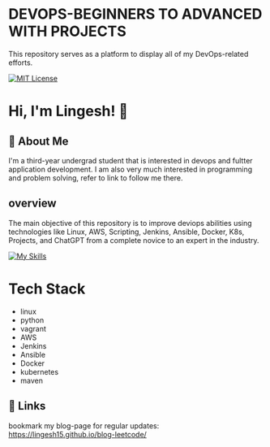 # DEVOPS-BEGINNERS TO ADVANCED WITH PROJECTS

This repository serves as a platform to display all of my DevOps-related efforts.





[![MIT License](https://img.shields.io/badge/License-MIT-green.svg)](https://choosealicense.com/licenses/mit/)



# Hi, I'm Lingesh! 👋


## 🚀 About Me
I'm a third-year undergrad student that is interested in devops and fultter application development. I am also very much interested in programming and problem solving, refer to link to follow me there.


## overview

The main objective of this repository is to improve deviops abilities using technologies like Linux, AWS, Scripting, Jenkins, Ansible, Docker, K8s, Projects, and ChatGPT from a complete novice to an expert in the industry.


[![My Skills](https://skills.thijs.gg/icons?i=java,docker,kubernetes,aws,jenkins,ansible,linux,maven,python&theme=light)](https://skills.thijs.gg)
# Tech Stack
- linux
- python
- vagrant
- AWS
- Jenkins
- Ansible
- Docker
- kubernetes
- maven



## 🔗 Links


bookmark my blog-page for regular updates:
https://lingesh15.github.io/blog-leetcode/

